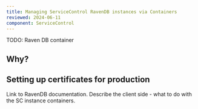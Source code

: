 ```yaml
---
title: Managing ServiceControl RavenDB instances via Containers
reviewed: 2024-06-11
component: ServiceControl
---
```


TODO: Raven DB container

## Why?

## Setting up certificates for production

Link to RavenDB documentation.
Describe the client side - what to do with the SC instance containers.